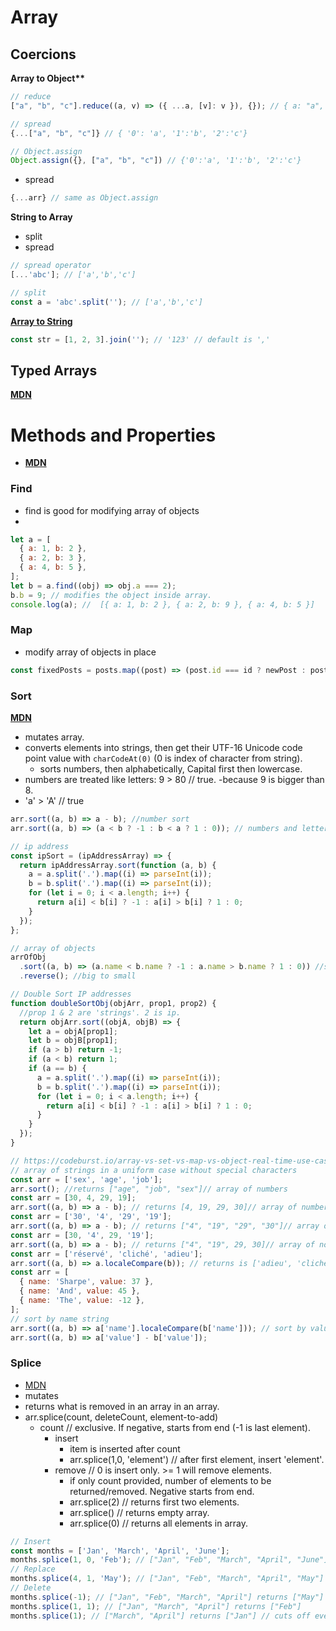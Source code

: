 # Array

## Coercions

**Array to Object\*\***

```js
// reduce
["a", "b", "c"].reduce((a, v) => ({ ...a, [v]: v }), {}); // { a: "a", b: "b", c: "c" }

// spread
{...["a", "b", "c"]} // { '0': 'a', '1':'b', '2':'c'}

// Object.assign
Object.assign({}, ["a", "b", "c"]) // {'0':'a', '1':'b', '2':'c'}
```

- spread

```js
{...arr} // same as Object.assign
```

**String to Array**

- split
- spread

```js
// spread operator
[...'abc']; // ['a','b','c']

// split
const a = 'abc'.split(''); // ['a','b','c']
```

**[Array to String](https://developer.mozilla.org/en-US/docs/Web/JavaScript/Reference/Global_Objects/Array/join)**

```js
const str = [1, 2, 3].join(''); // '123' // default is ','
```

## Typed Arrays

**[MDN](https://developer.mozilla.org/en-US/docs/Web/JavaScript/Guide/Indexed_collections#typed_arrays)**

# Methods and Properties

- **[MDN](https://developer.mozilla.org/en-US/docs/Web/JavaScript/Reference/Global_Objects/Array)**

### Find

- find is good for modifying array of objects
-

```js
let a = [
  { a: 1, b: 2 },
  { a: 2, b: 3 },
  { a: 4, b: 5 },
];
let b = a.find((obj) => obj.a === 2);
b.b = 9; // modifies the object inside array.
console.log(a); //  [{ a: 1, b: 2 }, { a: 2, b: 9 }, { a: 4, b: 5 }]
```

### Map

- modify array of objects in place

```js
const fixedPosts = posts.map((post) => (post.id === id ? newPost : post));
```

### Sort

**[MDN](https://developer.mozilla.org/en-US/docs/Web/JavaScript/Reference/Global_Objects/Array/sort)**

- mutates array.
- converts elements into strings, then get their UTF-16 Unicode code point value with `charCodeAt(0)` (0 is index of character from string).
  - sorts numbers, then alphabetically, Capital first then lowercase.
- numbers are treated like letters: 9 > 80 // true. -because 9 is bigger than 8.
- 'a' > 'A' // true

```js
arr.sort((a, b) => a - b); //number sort
arr.sort((a, b) => (a < b ? -1 : b < a ? 1 : 0)); // numbers and letters

// ip address
const ipSort = (ipAddressArray) => {
  return ipAddressArray.sort(function (a, b) {
    a = a.split('.').map((i) => parseInt(i));
    b = b.split('.').map((i) => parseInt(i));
    for (let i = 0; i < a.length; i++) {
      return a[i] < b[i] ? -1 : a[i] > b[i] ? 1 : 0;
    }
  });
};

// array of objects
arrOfObj
  .sort((a, b) => (a.name < b.name ? -1 : a.name > b.name ? 1 : 0)) //small to big
  .reverse(); //big to small

// Double Sort IP addresses
function doubleSortObj(objArr, prop1, prop2) {
  //prop 1 & 2 are 'strings'. 2 is ip.
  return objArr.sort((objA, objB) => {
    let a = objA[prop1];
    let b = objB[prop1];
    if (a > b) return -1;
    if (a < b) return 1;
    if (a == b) {
      a = a.split('.').map((i) => parseInt(i));
      b = b.split('.').map((i) => parseInt(i));
      for (let i = 0; i < a.length; i++) {
        return a[i] < b[i] ? -1 : a[i] > b[i] ? 1 : 0;
      }
    }
  });
}

// https://codeburst.io/array-vs-set-vs-map-vs-object-real-time-use-cases-in-javascript-es6-47ee3295329b
// array of strings in a uniform case without special characters
const arr = ['sex', 'age', 'job'];
arr.sort(); //returns ["age", "job", "sex"]// array of numbers
const arr = [30, 4, 29, 19];
arr.sort((a, b) => a - b); // returns [4, 19, 29, 30]// array of number strings
const arr = ['30', '4', '29', '19'];
arr.sort((a, b) => a - b); // returns ["4", "19", "29", "30"]// array of mixed numerics
const arr = [30, '4', 29, '19'];
arr.sort((a, b) => a - b); // returns ["4", "19", 29, 30]// array of non-ASCII strings and also strings
const arr = ['réservé', 'cliché', 'adieu'];
arr.sort((a, b) => a.localeCompare(b)); // returns is ['adieu', 'cliché','réservé']// array of objects
const arr = [
  { name: 'Sharpe', value: 37 },
  { name: 'And', value: 45 },
  { name: 'The', value: -12 },
];
// sort by name string
arr.sort((a, b) => a['name'].localeCompare(b['name'])); // sort by value number
arr.sort((a, b) => a['value'] - b['value']);
```

### Splice

- [MDN](https://developer.mozilla.org/en-US/docs/Web/JavaScript/Reference/Global_Objects/Array/splice)
- mutates
- returns what is removed in an array in an array.
- arr.splice(count, deleteCount, element-to-add)
  - count // exclusive. If negative, starts from end (-1 is last element).
    - insert
      - item is inserted after count
      - arr.splice(1,0, 'element') // after first element, insert 'element'.
    - remove // 0 is insert only. >= 1 will remove elements.
      - if only count provided, number of elements to be returned/removed. Negative starts from end.
      - arr.splice(2) // returns first two elements.
      - arr.splice() // returns empty array.
      - arr.splice(0) // returns all elements in array.

```js
// Insert
const months = ['Jan', 'March', 'April', 'June'];
months.splice(1, 0, 'Feb'); // ["Jan", "Feb", "March", "April", "June"]
// Replace
months.splice(4, 1, 'May'); // ["Jan", "Feb", "March", "April", "May"]
// Delete
months.splice(-1); // ["Jan", "Feb", "March", "April"] returns ["May"]
months.splice(1, 1); // ["Jan", "March", "April"] returns ["Feb"]
months.splice(1); // ["March", "April"] returns ["Jan"] // cuts off everything before index 1.
```
